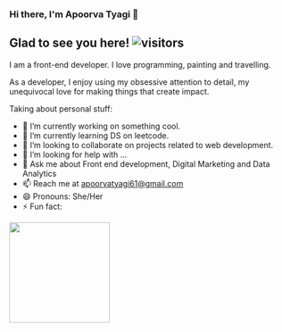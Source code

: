 ### Hi there, I'm Apoorva Tyagi 👋

## Glad to see you here! ![visitors](https://visitor-badge.glitch.me/badge?page_id=${apoorvatyagi61}.${apoorvatyagi61)

I am a front-end developer. I love programming, painting and travelling.

As a developer, I enjoy using my obsessive attention to detail, my unequivocal love for making things that create impact.

<!--
**apoorvatyagi61/apoorvatyagi61** is a ✨ _special_ ✨ repository because its `README.md` (this file) appears on your GitHub profile.-->

Taking about personal stuff:

- 🔭 I’m currently working on something cool.
- 🌱 I’m currently learning DS on leetcode.
- 👯 I’m looking to collaborate on projects related to web development.
- 🤔 I’m looking for help with ...
- 💬 Ask me about Front end development, Digital Marketing and Data Analytics
- 📫 Reach me at apoorvatyagi61@gmail.com
- 😄 Pronouns: She/Her
- ⚡ Fun fact: 

<img height="180em" src="https://github-readme-stats.vercel.app/apiusername=apoorvatyagi61&show_icons=true&hide_border=true&&count_private=true&include_all_commits=true" />
